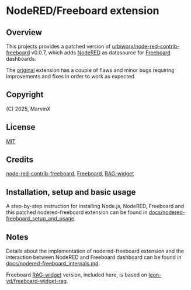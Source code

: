 # NodeRED/Freeboard extension

## Overview

This projects provides a patched version of [urbiworx/node-red-contrib-freeboard](https://github.com/urbiworx/node-red-contrib-freeboard) v0.0.7, which adds [NodeRED](https://nodered.org/) as datasource for [Freeboard](https://freeboard.io/) dashboards.

The [original](https://github.com/Freeboard/freeboard/commit/38789f6e8bd3d04f7d3b2c3427e509d00f2610fc) extension has a couple of flaws and minor
bugs requiring improvements and fixes in order to work as expected.

## Copyright

(C) 2025, MarvinX

## License

[MIT](https://opensource.org/licenses/MIT)

## Credits

[node-red-contrib-freeboard](https://github.com/urbiworx/node-red-contrib-freeboard),
[Freeboard](https://github.com/Freeboard/freeboard),
[RAG-widget](https://github.com/leon-van-dongen/freeboard-widget-rag)

## Installation, setup and basic usage

A step-by-step instruction for installing Node.js, NodeRED, Freeboard and this patched nodered-freeboard extension can be found in [docs/nodered-freeboard_setup_and_usage](docs/nodered-freeboard_setup_and_usage.md).

## Notes

Details about the implementation of nodered-freeboard extension and the interaction between NodeRED and Freeboard dashboard can be found in [docs/nodered-freeboard_internals.md](docs/nodered-freeboard_internals.md).

Freeboard [RAG-widget](freeboard-widget-rag-files) version, included here, is based on [leon-vd/freeboard-widget-rag](https://github.com/leon-vd/freeboard-widget-rag/commit/c998136d5751da3f7570e3582292b19dae18e7d7).
